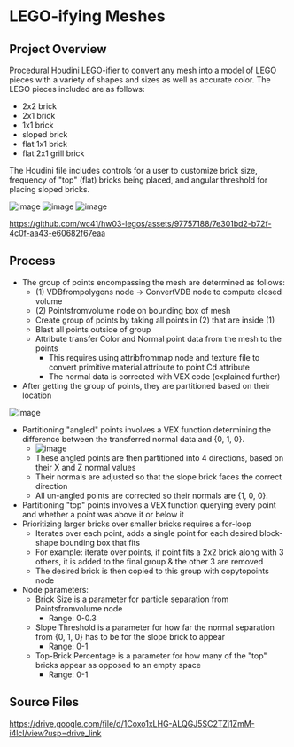 # LEGO-ifying Meshes

## Project Overview

Procedural Houdini LEGO-ifier to convert any mesh into a model of LEGO pieces with a variety of shapes and sizes as well as accurate color. The LEGO pieces included are as follows:
- 2x2 brick
- 2x1 brick
- 1x1 brick
- sloped brick
- flat 1x1 brick
- flat 2x1 grill brick

The Houdini file includes controls for a user to customize brick size, frequency of "top" (flat) bricks being placed, and angular threshold for placing sloped bricks.

![image](https://github.com/wc41/hw03-legos/assets/97757188/e3061156-1070-4800-bacf-28d3011095a6)
![image](https://github.com/wc41/hw03-legos/assets/97757188/5d100270-9e4f-4eea-888f-28c57c3d3980)
![image](https://github.com/wc41/hw03-legos/assets/97757188/f1bf7503-ffce-4814-9c6a-4ea2c5148bff)

https://github.com/wc41/hw03-legos/assets/97757188/7e301bd2-b72f-4c0f-aa43-e60682f67eaa

## Process
- The group of points encompassing the mesh are determined as follows:
  - (1) VDBfrompolygons node -> ConvertVDB node to compute closed volume
  - (2) Pointsfromvolume node on bounding box of mesh
  - Create group of points by taking all points in (2) that are inside (1)
  - Blast all points outside of group
  - Attribute transfer Color and Normal point data from the mesh to the points
    - This requires using attribfrommap node and texture file to convert primitive material attribute to point Cd attribute
    - The normal data is corrected with VEX code (explained further)
- After getting the group of points, they are partitioned based on their location

![image](https://github.com/wc41/hw03-legos/assets/97757188/159a8d43-8d9f-4551-9ac2-30ec09a462d8)

  - Partitioning "angled" points involves a VEX function determining the difference between the transferred normal data and {0, 1, 0}.
    - ![image](https://github.com/wc41/hw03-legos/assets/97757188/0edd7b0c-c578-40a7-89d3-9f857b8226a0)
    - These angled points are then partitioned into 4 directions, based on their X and Z normal values
    - Their normals are adjusted so that the slope brick faces the correct direction
    - All un-angled points are corrected so their normals are {1, 0, 0}.
  - Partitioning "top" points involves a VEX function querying every point and whether a point was above it or below it
  - Prioritizing larger bricks over smaller bricks requires a for-loop
    - Iterates over each point, adds a single point for each desired block-shape bounding box that fits
    - For example: iterate over points, if point fits a 2x2 brick along with 3 others, it is added to the final group & the other 3 are removed
    - The desired brick is then copied to this group with copytopoints node
- Node parameters:
  - Brick Size is a parameter for particle separation from Pointsfromvolume node
    - Range: 0-0.3
  - Slope Threshold is a parameter for how far the normal separation from {0, 1, 0} has to be for the slope brick to appear
    - Range: 0-1
  - Top-Brick Percentage is a parameter for how many of the "top" bricks appear as opposed to an empty space
    - Range: 0-1



## Source Files
https://drive.google.com/file/d/1Coxo1xLHG-ALQGJ5SC2TZj1ZmM-i4lcl/view?usp=drive_link 
